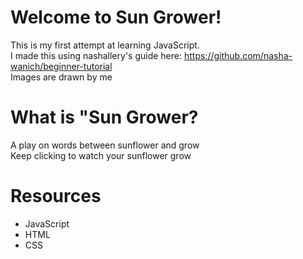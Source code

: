 # Welcome to Sun Grower!
This is my first attempt at learning JavaScript. <br>
I made this using nashallery's guide here: https://github.com/nasha-wanich/beginner-tutorial <br>
Images are drawn by me

# What is "Sun Grower? <br>
A play on words between sunflower and grow <br>
Keep clicking to watch your sunflower grow

# Resources <br>
- JavaScript
- HTML 
- CSS
